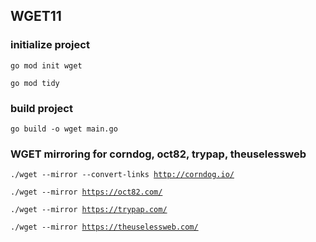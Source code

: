 ## WGET11

### initialize project
<code>go mod init wget</code>

<code>go mod tidy</code>

### build project
<code>go build -o wget main.go</code>

### WGET mirroring for corndog, oct82, trypap, theuselessweb

<code>./wget --mirror --convert-links http://corndog.io/</code>

<code>./wget --mirror https://oct82.com/</code>

<code>./wget --mirror https://trypap.com/</code>

<code>./wget --mirror https://theuselessweb.com/</code>
